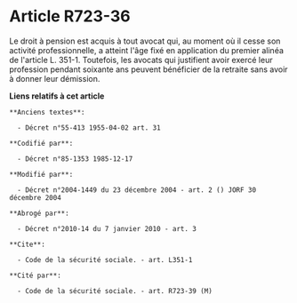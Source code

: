 # Article R723-36

Le droit à pension est acquis à tout avocat qui, au moment où il cesse son activité professionnelle, a atteint l'âge fixé en
application du premier alinéa de l'article L. 351-1. Toutefois, les avocats qui justifient avoir exercé leur profession
pendant soixante ans peuvent bénéficier de la retraite sans avoir à donner leur démission.

**Liens relatifs à cet article**

	**Anciens textes**:

	  - Décret n°55-413 1955-04-02 art. 31

	**Codifié par**:

	  - Décret n°85-1353 1985-12-17

	**Modifié par**:

	  - Décret n°2004-1449 du 23 décembre 2004 - art. 2 () JORF 30 décembre 2004

	**Abrogé par**:

	  - Décret n°2010-14 du 7 janvier 2010 - art. 3

	**Cite**:

	  - Code de la sécurité sociale. - art. L351-1

	**Cité par**:

	  - Code de la sécurité sociale. - art. R723-39 (M)

